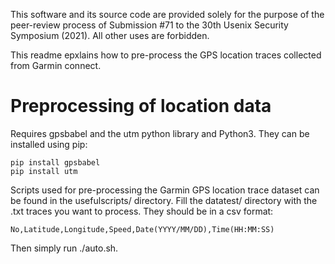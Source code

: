 This software and its source code are provided solely for the purpose of the peer-review process of Submission #71
to the 30th Usenix Security Symposium (2021). All other uses are forbidden.

This readme epxlains how to pre-process the GPS location traces collected from Garmin connect.


# Preprocessing of location data 
Requires gpsbabel and the utm python library and Python3. They can be installed using pip:  

```
pip install gpsbabel
pip install utm
```

Scripts used for pre-processing the Garmin GPS location trace dataset can be found in the usefulscripts/ directory.
Fill the datatest/ directory with the .txt traces you want to process. They should be in a csv format:

```
No,Latitude,Longitude,Speed,Date(YYYY/MM/DD),Time(HH:MM:SS)
```
Then simply run ./auto.sh. 
